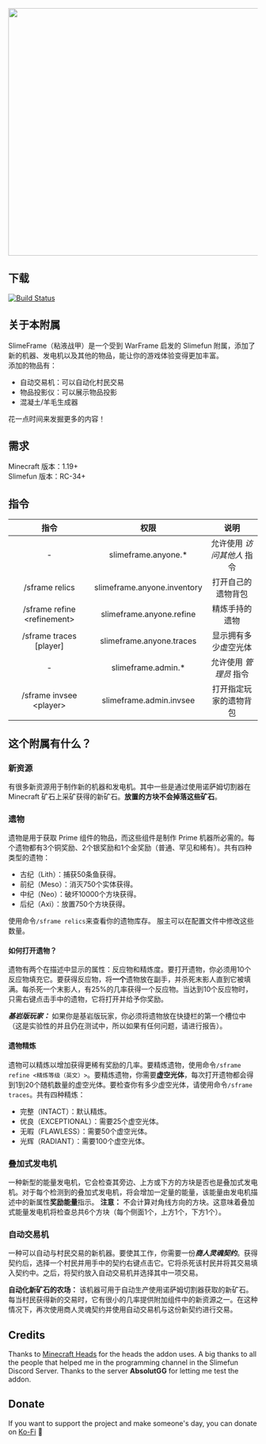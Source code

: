 <div align="center">
  <img src="https://github.com/VoperAD/SlimeFrame/raw/main/images/SFrame-Banner.png" alt="SlimeFrame-Banner_2" width="1280" height="500">
</div>

## 下载

[![Build Status](https://builds.guizhanss.com/SlimefunGuguProject/SlimeFrame/main/badge.svg)](https://builds.guizhanss.com/SlimefunGuguProject/SlimeFrame/main)

## 关于本附属

SlimeFrame（粘液战甲）是一个受到 WarFrame 启发的 Slimefun 附属，添加了新的机器、发电机以及其他的物品，能让你的游戏体验变得更加丰富。  
添加的物品有：
- 自动交易机：可以自动化村民交易
- 物品投影仪：可以展示物品投影
- 混凝土/羊毛生成器

花一点时间来发掘更多的内容！

## 需求

Minecraft 版本：1.19+  
Slimefun 版本：RC-34+

## 指令

|              指令               |             权限              |       说明        |
|:-----------------------------:|:---------------------------:|:---------------:|
|               -               |     slimeframe.anyone.*     | 允许使用 _访问其他人_ 指令 |
|        /sframe relics         | slimeframe.anyone.inventory |    打开自己的遗物背包    |
| /sframe refine \<refinement\> |  slimeframe.anyone.refine   |     精炼手持的遗物     |
|    /sframe traces [player]    |  slimeframe.anyone.traces   |   显示拥有多少虚空光体    |
|               -               |     slimeframe.admin.*      |  允许使用 _管理员_ 指令  |
|   /sframe invsee \<player\>   |   slimeframe.admin.invsee   |   打开指定玩家的遗物背包   |

## 这个附属有什么？

### 新资源

有很多新资源用于制作新的机器和发电机。其中一些是通过使用诺萨姆切割器在 Minecraft 矿石上采矿获得的新矿石。**放置的方块不会掉落这些矿石**。

### 遗物

遗物是用于获取 Prime 组件的物品，而这些组件是制作 Prime 机器所必需的。每个遗物都有3个铜奖励、2个银奖励和1个金奖励（普通、罕见和稀有）。共有四种类型的遗物：

- 古纪（Lith）：捕获50条鱼获得。
- 前纪（Meso）：消灭750个实体获得。
- 中纪（Neo）：破坏10000个方块获得。
- 后纪（Axi）：放置750个方块获得。

使用命令`/sframe relics`来查看你的遗物库存。
服主可以在配置文件中修改这些数量。

#### 如何打开遗物？

遗物有两个在描述中显示的属性：反应物和精炼度。要打开遗物，你必须用10个反应物填充它。要获得反应物，将**一个**遗物放在副手，并杀死末影人直到它被填满。每杀死一个末影人，有25%的几率获得一个反应物。当达到10个反应物时，只需右键点击手中的遗物，它将打开并给予你奖励。

***基岩版玩家：*** 如果你是基岩版玩家，你必须将遗物放在快捷栏的第一个槽位中（这是实验性的并且仍在测试中，所以如果有任何问题，请进行报告）。

#### 遗物精炼

遗物可以精炼以增加获得更稀有奖励的几率。要精炼遗物，使用命令`/sframe refine <精炼等级（英文）>`。要精炼遗物，你需要**虚空光体**，每次打开遗物都会得到1到20个随机数量的虚空光体。要检查你有多少虚空光体，请使用命令`/sframe traces`。共有四种精炼：

- 完整（INTACT）：默认精炼。
- 优良（EXCEPTIONAL）：需要25个虚空光体。
- 无暇（FLAWLESS）：需要50个虚空光体。
- 光辉（RADIANT）：需要100个虚空光体。

### 叠加式发电机

一种新型的能量发电机，它会检查其旁边、上方或下方的方块是否也是叠加式发电机。对于每个检测到的叠加式发电机，将会增加一定量的能量，该能量由发电机描述中的新属性**奖励能量**指示。
**注意：** 不会计算对角线方向的方块。这意味着叠加式能量发电机将检查总共6个方块（每个侧面1个，上方1个，下方1个）。

### 自动交易机

一种可以自动与村民交易的新机器。要使其工作，你需要一份***商人灵魂契约***。获得契约后，选择一个村民并用手中的契约右键点击它。它将杀死该村民并将其交易填入契约中。之后，将契约放入自动交易机并选择其中一项交易。

**自动化新矿石的农场：** 该机器可用于自动生产使用诺萨姆切割器获取的新矿石。每当村民获得新的交易时，它有很小的几率提供附加组件中的新资源之一。在这种情况下，再次使用商人灵魂契约并使用自动交易机与这份新契约进行交易。


## Credits

Thanks to <a href="https://minecraft-heads.com/">Minecraft Heads</a> for the heads the addon uses.
A big thanks to all the people that helped me in the programming channel in the Slimefun Discord Server.
Thanks to the server **AbsolutGG** for letting me test the addon.

## Donate

If you want to support the project and make someone's day, you can donate on <a href="https://ko-fi.com/voper">Ko-Fi</a> 🙂

